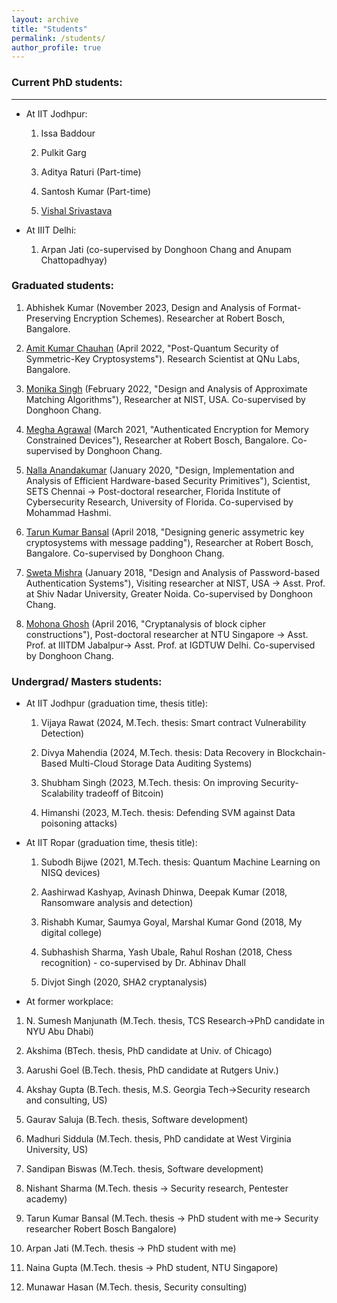 ```yaml
---
layout: archive
title: "Students"
permalink: /students/
author_profile: true
---
```


### Current PhD students:
----
+ At IIT Jodhpur:

    1. Issa Baddour 

    2. Pulkit Garg

    3. Aditya Raturi (Part-time)

    4. Santosh Kumar (Part-time)

    5. [Vishal Srivastava](https://www.linkedin.com/in/vishal-srivastava27)

+ At IIIT Delhi:

    1. Arpan Jati  (co-supervised by Donghoon Chang and Anupam Chattopadhyay)

### Graduated students:

1. Abhishek Kumar (November 2023, Design and Analysis of Format-Preserving Encryption Schemes). Researcher at Robert Bosch, Bangalore.

2. [Amit Kumar Chauhan](https://sites.google.com/view/amitchauhan) (April 2022, "Post-Quantum Security of Symmetric-Key Cryptosystems"). Research Scientist at QNu Labs,  Bangalore.

3. [Monika Singh](https://www.linkedin.com/in/monika-singh-1985b8a5) (February 2022, "Design and Analysis of Approximate Matching Algorithms"), Researcher at NIST, USA.  Co-supervised by Donghoon Chang.

4. [Megha Agrawal](https://in.linkedin.com/in/megha-agrawal-242224109) (March 2021, "Authenticated Encryption for Memory Constrained Devices"), Researcher at Robert Bosch, Bangalore. Co-supervised by Donghoon Chang.

5. [Nalla Anandakumar](https://sites.google.com/site/nnallaanandakumar/) (January 2020, "Design, Implementation and Analysis of Efficient Hardware-based Security Primitives"), Scientist, SETS Chennai -> Post-doctoral researcher, Florida Institute of Cybersecurity Research, University of Florida. Co-supervised by Mohammad Hashmi.

6. [Tarun Kumar Bansal](https://in.linkedin.com/in/tarun-bansal90) (April 2018, "Designing generic assymetric key cryptosystems with message padding"), Researcher at Robert Bosch, Bangalore. Co-supervised by Donghoon Chang.

7. [Sweta Mishra](https://cse.snu.edu.in/people/faculty/dr-sweta-mishra) (January 2018, "Design and Analysis of Password-based Authentication Systems"), Visiting researcher at NIST, USA -> Asst. Prof. at Shiv Nadar University, Greater Noida. Co-supervised by Donghoon Chang.

8. [Mohona Ghosh](https://www.igdtuw.ac.in/itdepartment.php?name=MohonaGhosh) (April 2016, "Cryptanalysis of block cipher constructions"), Post-doctoral researcher at NTU Singapore -> Asst. Prof. at IIITDM Jabalpur-> Asst. Prof. at IGDTUW Delhi. Co-supervised by Donghoon Chang.

### Undergrad/ Masters students: 

+ At IIT Jodhpur (graduation time, thesis title):

    1. Vijaya Rawat (2024, M.Tech. thesis: Smart contract Vulnerability Detection)

    2. Divya Mahendia (2024, M.Tech. thesis: Data Recovery in Blockchain-Based Multi-Cloud Storage Data Auditing Systems)

    3. Shubham Singh (2023, M.Tech. thesis: On improving Security-Scalability tradeoff of Bitcoin)

    4. Himanshi (2023, M.Tech. thesis: Defending SVM against Data poisoning attacks)

+ At IIT Ropar (graduation time, thesis title):

    1. Subodh Bijwe (2021, M.Tech. thesis: Quantum Machine Learning on NISQ devices)

    2. Aashirwad Kashyap, Avinash Dhinwa, Deepak Kumar (2018, Ransomware analysis and detection)

    3. Rishabh Kumar, Saumya Goyal, Marshal Kumar Gond (2018, My digital college)

    4. Subhashish Sharma, Yash Ubale, Rahul Roshan (2018, Chess recognition) - co-supervised by Dr. Abhinav Dhall

    5. Divjot Singh (2020, SHA2 cryptanalysis) 

+ At former workplace:

1. N. Sumesh Manjunath (M.Tech. thesis, TCS Research->PhD candidate in NYU Abu Dhabi)

2. Akshima (BTech. thesis, PhD candidate at Univ. of Chicago)

3. Aarushi Goel (B.Tech. thesis, PhD candidate at Rutgers Univ.)

4. Akshay Gupta (B.Tech. thesis, M.S. Georgia Tech->Security research and consulting, US)

5. Gaurav Saluja (B.Tech. thesis, Software development)

6. Madhuri Siddula (M.Tech. thesis, PhD candidate at West Virginia University, US)

7. Sandipan Biswas (M.Tech. thesis, Software development)

8. Nishant Sharma (M.Tech. thesis -> Security research, Pentester academy)

9. Tarun Kumar Bansal (M.Tech. thesis -> PhD student with me-> Security researcher Robert Bosch Bangalore)

10. Arpan Jati (M.Tech. thesis -> PhD student with me)

11. Naina Gupta (M.Tech. thesis -> PhD student, NTU Singapore)

12. Munawar Hasan (M.Tech. thesis, Security consulting)
